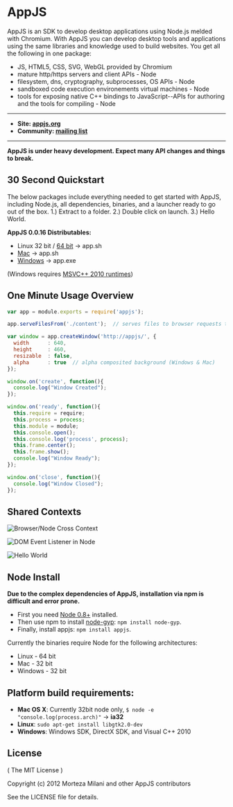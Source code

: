# AppJS
AppJS is an SDK to develop desktop applications using Node.js melded with Chromium. With AppJS you can develop desktop tools and applications using the same libraries and knowledge used to build websites. You get all the following in one package:

* JS, HTML5, CSS, SVG, WebGL provided by Chromium
* mature http/https servers and client APIs - Node
* filesystem, dns, cryptography, subprocesses, OS APIs - Node
* sandboxed code execution environements virtual machines - Node
* tools for exposing native C++ bindings to JavaScript--APIs for authoring and the tools for compiling - Node

---

* __Site: [appjs.org](http://appjs.org)__
* __Community: [mailing list](https://groups.google.com/forum/#!forum/appjs-dev)__

---

__AppJS is under heavy development. Expect many API changes and things to break.__

## 30 Second Quickstart
The below packages include everything needed to get started with AppJS, including Node.js, all dependencies, binaries, and a launcher ready to go out of the box. 1.) Extract to a folder. 2.) Double click on launch. 3.) Hello World.

__AppJS 0.0.16 Distributables:__

* Linux 32 bit / [64 bit](http://dists.appjs.org/0.0.16/appjs-0.0.16-linux-x64.tar.gz) -> app.sh
* [Mac](http://dists.appjs.org/0.0.16/appjs-0.0.16-darwin-ia32.zip) -> app.sh
* [Windows](http://dists.appjs.org/0.0.16/appjs-0.0.16-win32-ia32.zip) -> app.exe

(Windows requires [MSVC++ 2010 runtimes](http://www.microsoft.com/en-us/download/details.aspx?id=5555))

## One Minute Usage Overview
```javascript
var app = module.exports = require('appjs');

app.serveFilesFrom('./content');  // serves files to browser requests to "http://appjs/*"

var window = app.createWindow('http://appjs/', {
  width      : 640,
  height     : 460,
  resizable  : false,
  alpha      : true  // alpha composited background (Windows & Mac)
});

window.on('create', function(){
  console.log("Window Created");
});

window.on('ready', function(){
  this.require = require;
  this.process = process;
  this.module = module;
  this.console.open();
  this.console.log('process', process);
  this.frame.center();
  this.frame.show();
  console.log("Window Ready");
});

window.on('close', function(){
  console.log("Window Closed");
});
```

## Shared Contexts

![Browser/Node Cross Context](https://github.com/appjs/appjs/raw/master/examples/node-in-browser.png "Browser/Node Cross Context")

![DOM Event Listener in Node](https://github.com/appjs/appjs/raw/master/examples/shared-context.jpg "DOM Event Listener in Node")

![Hello World](https://github.com/appjs/appjs/raw/master/examples/output.jpg "Hello World")


## Node Install
__Due to the complex dependencies of AppJS, installation via npm is difficult and error prone.__

* First you need [Node 0.8+](https://github.com/joyent/node/wiki/Installation) installed.
* Then use npm to install [node-gyp](https://github.com/TooTallNate/node-gyp): `npm install node-gyp`.
* Finally, install appjs: `npm install appjs`.

Currently the binaries require Node for the following architectures:

* Linux - 64 bit
* Mac - 32 bit
* Windows - 32 bit

## Platform build requirements:

* __Mac OS X__: Currently 32bit node only, `$ node -e "console.log(process.arch)"` -> __ia32__
* __Linux__: `sudo apt-get install libgtk2.0-dev`
* __Windows__: Windows SDK, DirectX SDK, and Visual C++ 2010


## License
( The MIT License )

Copyright (c) 2012 Morteza Milani and other AppJS contributors

See the LICENSE file for details.
